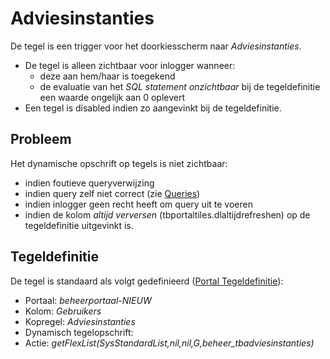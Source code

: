 # Adviesinstanties

De tegel is een trigger voor het doorkiesscherm naar *Adviesinstanties*.

  - De tegel is alleen zichtbaar voor inlogger wanneer:
    - deze aan hem/haar is toegekend
    - de evaluatie van het *SQL statement onzichtbaar* bij de tegeldefinitie een waarde ongelijk aan 0 oplevert
  - Een tegel is disabled indien zo aangevinkt bij de tegeldefinitie.

## Probleem

Het dynamische opschrift op tegels is niet zichtbaar:

  - indien foutieve queryverwijzing
  - indien query zelf niet correct (zie [Queries](/docs/instellen_inrichten/queries.md))
  - indien inlogger geen recht heeft om query uit te voeren
  - indien de kolom *altijd verversen* (tbportaltiles.dlaltijdrefreshen) op de tegeldefinitie uitgevinkt is.

## Tegeldefinitie

De tegel is standaard als volgt gedefinieerd ([Portal Tegeldefinitie](/docs/instellen_inrichten/portaldefinitie/portal_tegel.md)):

  - Portaal: *beheerportaal-NIEUW*
  - Kolom: *Gebruikers*
  - Kopregel: *Adviesinstanties*
  - Dynamisch tegelopschrift:
  - Actie: *getFlexList(SysStandardList,nil,nil,G,beheer_tbadviesinstanties)*

